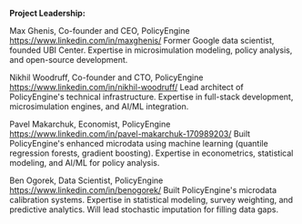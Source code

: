 **Project Leadership:**

Max Ghenis, Co-founder and CEO, PolicyEngine
https://www.linkedin.com/in/maxghenis/
Former Google data scientist, founded UBI Center. Expertise in microsimulation modeling, policy analysis, and open-source development.

Nikhil Woodruff, Co-founder and CTO, PolicyEngine
https://www.linkedin.com/in/nikhil-woodruff/
Lead architect of PolicyEngine's technical infrastructure. Expertise in full-stack development, microsimulation engines, and AI/ML integration.

Pavel Makarchuk, Economist, PolicyEngine
https://www.linkedin.com/in/pavel-makarchuk-170989203/
Built PolicyEngine's enhanced microdata using machine learning (quantile regression forests, gradient boosting). Expertise in econometrics, statistical modeling, and AI/ML for policy analysis.

Ben Ogorek, Data Scientist, PolicyEngine
https://www.linkedin.com/in/benogorek/
Built PolicyEngine's microdata calibration systems. Expertise in statistical modeling, survey weighting, and predictive analytics. Will lead stochastic imputation for filling data gaps.
